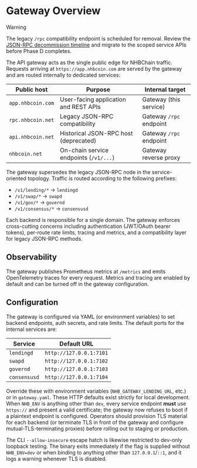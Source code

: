 # Gateway Overview

> [!WARNING]
> The legacy `/rpc` compatibility endpoint is scheduled for removal. Review the [JSON-RPC decommission timeline](../migrate/deprecation-timeline.md) and migrate to the scoped service APIs before Phase D completes.

The API gateway acts as the single public edge for NHBChain traffic. Requests
arriving at `https://app.nhbcoin.com` are served by the gateway and are routed
internally to dedicated services:

| Public host | Purpose | Internal target |
| ----------- | ------- | ---------------- |
| `app.nhbcoin.com` | User-facing application and REST APIs | Gateway (this service) |
| `rpc.nhbcoin.net` | Legacy JSON-RPC compatibility | Gateway `/rpc` endpoint |
| `api.nhbcoin.net` | Historical JSON-RPC host (deprecated) | Gateway `/rpc` endpoint |
| `nhbcoin.net` | On-chain service endpoints (`/v1/...`) | Gateway reverse proxy |

The gateway supersedes the legacy JSON-RPC node in the service-oriented topology. Traffic is routed
according to the following prefixes:

- `/v1/lending/*` → `lendingd`
- `/v1/swap/*` → `swapd`
- `/v1/gov/*` → `governd`
- `/v1/consensus/*` → `consensusd`

Each backend is responsible for a single domain. The gateway enforces
cross-cutting concerns including authentication (JWT/OAuth bearer tokens),
per-route rate limits, tracing and metrics, and a compatibility layer for legacy
JSON-RPC methods.

## Observability

The gateway publishes Prometheus metrics at `/metrics` and emits OpenTelemetry
traces for every request. Metrics and tracing are enabled by default and can be
turned off in the gateway configuration.

## Configuration

The gateway is configured via YAML (or environment variables) to set backend
endpoints, auth secrets, and rate limits. The default ports for the internal
services are:

| Service | Default URL |
| ------- | ----------- |
| `lendingd` | `http://127.0.0.1:7101` |
| `swapd` | `http://127.0.0.1:7102` |
| `governd` | `http://127.0.0.1:7103` |
| `consensusd` | `http://127.0.0.1:7104` |

Override these with environment variables (`NHB_GATEWAY_LENDING_URL`, etc.) or in
`gateway.yaml`. These HTTP defaults exist strictly for local development. When
`NHB_ENV` is anything other than `dev`, every service endpoint **must** use
`https://` and present a valid certificate; the gateway now refuses to boot if a
plaintext endpoint is configured. Operators should provision TLS material for
each backend (or terminate TLS in front of the gateway and configure
mutual-TLS-terminating proxies) before rolling out to staging or production.

The CLI `--allow-insecure` escape hatch is likewise restricted to dev-only
loopback testing. The binary exits immediately if the flag is supplied without
`NHB_ENV=dev` or when binding to anything other than `127.0.0.1`/`::1`, and it
logs a warning whenever TLS is disabled.
